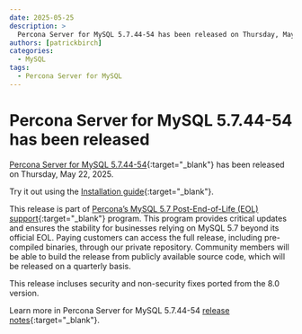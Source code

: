 ```yaml
---
date: 2025-05-25
description: >
  Percona Server for MySQL 5.7.44-54 has been released on Thursday, May 25, 2025.
authors: [patrickbirch]
categories:
  - MySQL
tags:
  - Percona Server for MySQL
---
```


# Percona Server for MySQL 5.7.44-54 has been released

<!-- more -->

[Percona Server for MySQL 5.7.44-54](https://docs.percona.com/percona-server/5.7/){:target="_blank"} has been released on Thursday, May 22, 2025.

Try it out using the [Installation guide](https://docs.percona.com/percona-server/5.7/installation.html){:target="_blank"}.

This release is part of [Percona’s MySQL 5.7 Post-End-of-Life (EOL) support](https://www.percona.com/post-mysql-5-7-eol-support){:target="_blank"} program. This program provides critical updates and ensures the stability for businesses relying on MySQL 5.7 beyond its official EOL. Paying customers can access the full release, including pre-compiled binaries, through our private repository. Community members will be able to build the release from publicly available source code, which will be released on a quarterly basis.

This release incluses security and non-security fixes ported from the 8.0 version.

Learn more in Percona Server for MySQL 5.7.44-54 [release notes](https://docs.percona.com/percona-server/5.7/release-notes/5.7.44-54.html){:target="_blank"}.
